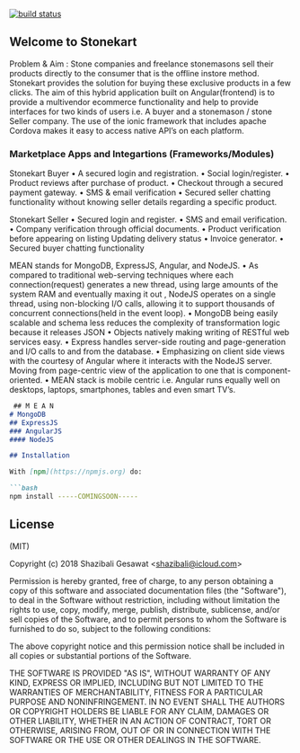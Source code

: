 [![build status](https://travis-ci.org/he77y/Stonekart-A-Cross-Platform-Ecommerce-Solution.svg)](https://travis-ci.org/profile/he77y/Stonekart-A-Cross-Platform-Ecommerce-Solution.)

## Welcome to Stonekart

Problem & Aim :
Stone companies and freelance stonemasons sell their products directly to the consumer that is the offline instore method. Stonekart provides the solution for buying these exclusive products in a few clicks. The aim of this hybrid application built on Angular(frontend) is to provide a multivendor ecommerce functionality and help to provide interfaces for two kinds of users i.e. A buyer and a stonemason / stone Seller company. The use of the ionic framework that includes apache Cordova makes it easy to access native API’s on each platform.

### Marketplace Apps and Integartions (Frameworks/Modules)

Stonekart Buyer
• A secured login and registration.
• Social login/register.
• Product reviews after purchase of product.
• Checkout through a secured payment gateway.
• SMS & email verification
• Secured seller chatting functionality without
  knowing seller details regarding a specific product.

Stonekart Seller
• Secured login and register.
• SMS and email verification.
• Company verification through official documents.
• Product verification before appearing on listing Updating delivery status
• Invoice generator.
• Secured buyer chatting functionality

MEAN stands for MongoDB, ExpressJS, Angular, and NodeJS.
• As compared to traditional web-serving techniques where each connection(request) generates a new thread, using large amounts of the system RAM and eventually maxing it out , NodeJS operates on a single thread, using non-blocking I/O calls, allowing it to support thousands of concurrent connections(held in the event loop).
• MongoDB being easily scalable and schema less reduces the complexity of transformation logic because it releases JSON • Objects natively making writing of RESTful web services easy. • Express handles server-side routing and page-generation and I/O calls to and from the database.
• Emphasizing on client side views with the courtesy of Angular where it interacts with the NodeJS server. Moving from page-centric view of the application to one that is component-oriented. 
• MEAN stack is mobile centric i.e. Angular runs equally well on desktops, laptops, smartphones, tables and even smart TV’s.
```markdown
 ## M E A N
# MongoDB
## ExpressJS
### AngularJS
#### NodeJS

## Installation

With [npm](https://npmjs.org) do:

```bash
npm install -----COMINGSOON-----
```

## License

(MIT)

Copyright (c) 2018 Shazibali Gesawat &lt;shazibali@icloud.com&gt;

Permission is hereby granted, free of charge, to any person obtaining a copy of
this software and associated documentation files (the "Software"), to deal in
the Software without restriction, including without limitation the rights to
use, copy, modify, merge, publish, distribute, sublicense, and/or sell copies
of the Software, and to permit persons to whom the Software is furnished to do
so, subject to the following conditions:

The above copyright notice and this permission notice shall be included in all
copies or substantial portions of the Software.

THE SOFTWARE IS PROVIDED "AS IS", WITHOUT WARRANTY OF ANY KIND, EXPRESS OR
IMPLIED, INCLUDING BUT NOT LIMITED TO THE WARRANTIES OF MERCHANTABILITY,
FITNESS FOR A PARTICULAR PURPOSE AND NONINFRINGEMENT. IN NO EVENT SHALL THE
AUTHORS OR COPYRIGHT HOLDERS BE LIABLE FOR ANY CLAIM, DAMAGES OR OTHER
LIABILITY, WHETHER IN AN ACTION OF CONTRACT, TORT OR OTHERWISE, ARISING FROM,
OUT OF OR IN CONNECTION WITH THE SOFTWARE OR THE USE OR OTHER DEALINGS IN THE
SOFTWARE.


